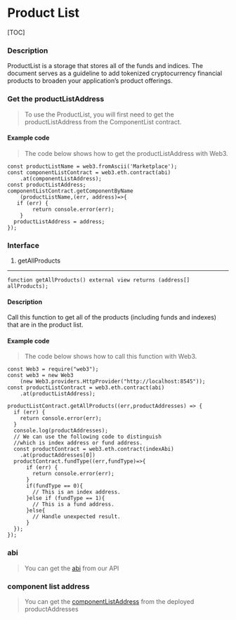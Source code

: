 Product List
============

[TOC]

### Description

ProductList is a storage that stores all of the funds and indices. The document serves as a guideline to add tokenized cryptocurrency financial products to broaden your application’s product offerings.

### Get the productListAddress

> To use the ProductList, you will first need to get the productListAddress from the ComponentList contract.

#### Example code

> The code below shows how to get the productListAddress with Web3.

``` {.sourceCode .javascript}
const productListName = web3.fromAscii('Marketplace');
const componentListContract = web3.eth.contract(abi)
    .at(componentListAddress);
const productListAddress;
componentListContract.getComponentByName
    (productListName,(err, address)=>{
   if (err) {
        return console.error(err);
    }
  productListAddress = address;
});
```

### Interface

1. getAllProducts
-----------------

``` {.sourceCode .javascript}
function getAllProducts() external view returns (address[] allProducts);
```

#### Description

Call this function to get all of the products (including funds and indexes) that are in the product list.

#### Example code

> The code below shows how to call this function with Web3.

``` {.sourceCode .javascript}
const Web3 = require("web3");
const web3 = new Web3
    (new Web3.providers.HttpProvider("http://localhost:8545"));
const productListContract = web3.eth.contract(abi)
    .at(productListAddress);

productListContract.getAllProducts((err,productAddresses) => {
  if (err) {
    return console.error(err);
  }
  console.log(productAddresses);
  // We can use the following code to distinguish
  //which is index address or fund address.
  const productContract = web3.eth.contract(indexAbi)
    .at(productAddresses[0])
  productContract.fundType((err,fundType)=>{
      if (err) {
        return console.error(err);
      }
      if(fundType == 0){
        // This is an index address.
      }else if (fundType == 1){
        // This is a fund address.
      }else{
        // Handle unexpected result.
      }
  });
});
```

### abi

> You can get the [abi](../api.html) from our API

### component list address

> You can get the [componentListAddress](../deployedaddress.html) from the deployed productAddresses
